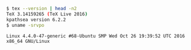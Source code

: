 ```sh
$ tex --version | head -n2
TeX 3.14159265 (TeX Live 2016)
kpathsea version 6.2.2
$ uname -srvpo
```
`Linux 4.4.0-47-generic #68-Ubuntu SMP Wed Oct 26 19:39:52 UTC 2016 x86_64 GNU/Linux`
